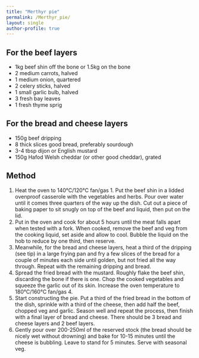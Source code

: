 ```yaml
---
title: "Merthyr pie"
permalink: /Merthyr_pie/
layout: single
author-profile: true
---
```


## For the beef layers
- 1kg beef shin off the bone or 1.5kg on the bone
- 2 medium carrots, halved
- 1 medium onion, quartered
- 2 celery sticks, halved
- 1 small garlic bulb, halved
- 3 fresh bay leaves
- 1 fresh thyme sprig
## For the bread and cheese layers
- 150g beef dripping
- 8 thick slices good bread, preferably sourdough
- 3-4 tbsp dijon or English mustard
- 150g Hafod Welsh cheddar (or other good cheddar), grated

## Method
1. Heat the oven to 140°C/120°C fan/gas 1. Put the beef shin in a lidded ovenproof casserole with the vegetables and herbs. Pour over water until it comes three quarters of the way up the dish. Cut out a piece of baking paper to sit snugly on top of the beef and liquid, then put on the lid.
2. Put in the oven and cook for about 5 hours until the meat falls apart when tested with a fork. When cooked, remove the beef and veg from the cooking liquid, set aside and allow to cool. Bubble the liquid on the hob to reduce by one third, then reserve.
3. Meanwhile, for the bread and cheese layers, heat a third of the dripping (see tip) in a large frying pan and fry a few slices of the bread for a couple of minutes each side until golden, but not fried all the way through. Repeat with the remaining dripping and bread.
4. Spread the fried bread with the mustard. Roughly flake the beef shin, discarding the bone if there is one. Chop the cooked vegetables and squeeze the garlic out of its skin. Increase the oven temperature to 180°C/160°C fan/gas 4.
5. Start constructing the pie. Put a third of the fried bread in the bottom of the dish, sprinkle with a third of the cheese, then add half the beef, chopped veg and garlic. Season well and repeat the process, then finish with a final layer of bread and cheese. There should be 3 bread and cheese layers and 2 beef layers.
6. Gently pour over 200-250ml of the reserved stock (the bread should be nicely wet without drowning) and bake for 10-15 minutes until the cheese is bubbling. Leave to stand for 5 minutes. Serve with seasonal veg.
